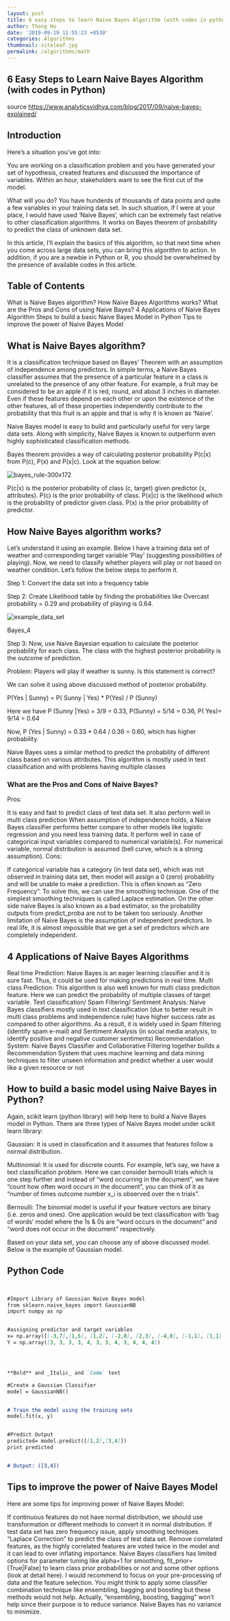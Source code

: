 ```yaml
---
layout: post
title: 6 easy steps to learn Naive Bayes Algorithm (with codes in python) 
author: Thong Ho
date: '2019-09-19 11:55:23 +0530'
categories: Algorithms
thumbnail: siteleaf.jpg
permalink: /algorithms/math
---
```



## 6 Easy Steps to Learn Naive Bayes Algorithm (with codes in Python) 


source  https://www.analyticsvidhya.com/blog/2017/09/naive-bayes-explained/


## Introduction
Here’s a situation you’ve got into:


You are working on a classification problem and you have generated your set of hypothesis, created features and discussed the importance of variables. Within an hour, stakeholders want to see the first cut of the model.


What will you do? You have hunderds of thousands of data points and quite a few variables in your training data set. In such situation, if I were at your place, I would have used ‘Naive Bayes‘, which can be extremely fast relative to other classification algorithms. It works on Bayes theorem of probability to predict the class of unknown data set.


In this article, I’ll explain the basics of this algorithm, so that next time when you come across large data sets, you can bring this algorithm to action. In addition, if you are a newbie in Python or R, you should be overwhelmed by the presence of available codes in this article.


## Table of Contents
What is Naive Bayes algorithm?
How Naive Bayes Algorithms works?
What are the Pros and Cons of using Naive Bayes?
4 Applications of Naive Bayes Algorithm
Steps to build a basic Naive Bayes Model in Python
Tips to improve the power of Naive Bayes Model


## What is Naive Bayes algorithm?
It is a classification technique based on Bayes’ Theorem with an assumption of independence among predictors. In simple terms, a Naive Bayes classifier assumes that the presence of a particular feature in a class is unrelated to the presence of any other feature. For example, a fruit may be considered to be an apple if it is red, round, and about 3 inches in diameter. Even if these features depend on each other or upon the existence of the other features, all of these properties independently contribute to the probability that this fruit is an apple and that is why it is known as ‘Naive’.


Naive Bayes model is easy to build and particularly useful for very large data sets. Along with simplicity, Naive Bayes is known to outperform even highly sophisticated classification methods.


Bayes theorem provides a way of calculating posterior probability P(c|x) from P(c), P(x) and P(x|c). Look at the equation below:


![bayes_rule-300x172](https://user-images.githubusercontent.com/30338647/46576377-40b9ff00-c9f2-11e8-9684-55419181c170.png)




P(c|x) is the posterior probability of class (c, target) given predictor (x, attributes).
P(c) is the prior probability of class.
P(x|c) is the likelihood which is the probability of predictor given class.
P(x) is the prior probability of predictor.




## How Naive Bayes algorithm works?
Let’s understand it using an example. Below I have a training data set of weather and corresponding target variable ‘Play’ (suggesting possibilities of playing). Now, we need to classify whether players will play or not based on weather condition. Let’s follow the below steps to perform it.


Step 1: Convert the data set into a frequency table


Step 2: Create Likelihood table by finding the probabilities like Overcast probability = 0.29 and probability of playing is 0.64.


![example_data_set](https://user-images.githubusercontent.com/30338647/46576367-0f413380-c9f2-11e8-89e5-aa7d5b24b16e.png)




Bayes_4


Step 3: Now, use Naive Bayesian equation to calculate the posterior probability for each class. The class with the highest posterior probability is the outcome of prediction.


Problem: Players will play if weather is sunny. Is this statement is correct?


We can solve it using above discussed method of posterior probability.


P(Yes | Sunny) = P( Sunny | Yes) * P(Yes) / P (Sunny)


Here we have P (Sunny |Yes) = 3/9 = 0.33, P(Sunny) = 5/14 = 0.36, P( Yes)= 9/14 = 0.64


Now, P (Yes | Sunny) = 0.33 * 0.64 / 0.36 = 0.60, which has higher probability.


Naive Bayes uses a similar method to predict the probability of different class based on various attributes. This algorithm is mostly used in text classification and with problems having multiple classes


### What are the Pros and Cons of Naive Bayes?
Pros:


It is easy and fast to predict class of test data set. It also perform well in multi class prediction
When assumption of independence holds, a Naive Bayes classifier performs better compare to other models like logistic regression and you need less training data.
It perform well in case of categorical input variables compared to numerical variable(s). For numerical variable, normal distribution is assumed (bell curve, which is a strong assumption).
Cons:


If categorical variable has a category (in test data set), which was not observed in training data set, then model will assign a 0 (zero) probability and will be unable to make a prediction. This is often known as “Zero Frequency”. To solve this, we can use the smoothing technique. One of the simplest smoothing techniques is called Laplace estimation.
On the other side naive Bayes is also known as a bad estimator, so the probability outputs from predict_proba are not to be taken too seriously.
Another limitation of Naive Bayes is the assumption of independent predictors. In real life, it is almost impossible that we get a set of predictors which are completely independent.
 


## 4 Applications of Naive Bayes Algorithms
Real time Prediction: Naive Bayes is an eager learning classifier and it is sure fast. Thus, it could be used for making predictions in real time.
Multi class Prediction: This algorithm is also well known for multi class prediction feature. Here we can predict the probability of multiple classes of target variable.
Text classification/ Spam Filtering/ Sentiment Analysis: Naive Bayes classifiers mostly used in text classification (due to better result in multi class problems and independence rule) have higher success rate as compared to other algorithms. As a result, it is widely used in Spam filtering (identify spam e-mail) and Sentiment Analysis (in social media analysis, to identify positive and negative customer sentiments)
Recommendation System: Naive Bayes Classifier and Collaborative Filtering together builds a Recommendation System that uses machine learning and data mining techniques to filter unseen information and predict whether a user would like a given resource or not




## How to build a basic model using Naive Bayes in Python?
Again, scikit learn (python library) will help here to build a Naive Bayes model in Python. There are three types of Naive Bayes model under scikit learn library:


Gaussian: It is used in classification and it assumes that features follow a normal distribution.


Multinomial: It is used for discrete counts. For example, let’s say,  we have a text classification problem. Here we can consider bernoulli trials which is one step further and instead of “word occurring in the document”, we have “count how often word occurs in the document”, you can think of it as “number of times outcome number x_i is observed over the n trials”.


Bernoulli: The binomial model is useful if your feature vectors are binary (i.e. zeros and ones). One application would be text classification with ‘bag of words’ model where the 1s & 0s are “word occurs in the document” and “word does not occur in the document” respectively.


Based on your data set, you can choose any of above discussed model. Below is the example of Gaussian model.


## Python Code


```markdown


#Import Library of Gaussian Naive Bayes model
from sklearn.naive_bayes import GaussianNB
import numpy as np


#assigning predictor and target variables
x= np.array([[-3,7],[1,5], [1,2], [-2,0], [2,3], [-4,0], [-1,1], [1,1], [-2,2], [2,7], [-4,1], [-2,7]])
Y = np.array([3, 3, 3, 3, 4, 3, 3, 4, 3, 4, 4, 4])




**Bold** and _Italic_ and `Code` text


```
```markdown
#Create a Gaussian Classifier
model = GaussianNB()


# Train the model using the training sets 
model.fit(x, y)


#Predict Output 
predicted= model.predict([[1,2],[3,4]])
print predicted


# Output: ([3,4])


```


## Tips to improve the power of Naive Bayes Model
Here are some tips for improving power of Naive Bayes Model:


If continuous features do not have normal distribution, we should use transformation or different methods to convert it in normal distribution.
If test data set has zero frequency issue, apply smoothing techniques “Laplace Correction” to predict the class of test data set.
Remove correlated features, as the highly correlated features are voted twice in the model and it can lead to over inflating importance.
Naive Bayes classifiers has limited options for parameter tuning like alpha=1 for smoothing, fit_prior=[True|False] to learn class prior probabilities or not and some other options (look at detail here). I would recommend to focus on your  pre-processing of data and the feature selection.
You might think to apply some classifier combination technique like ensembling, bagging and boosting but these methods would not help. Actually, “ensembling, boosting, bagging” won’t help since their purpose is to reduce variance. Naive Bayes has no variance to minimize.